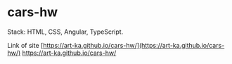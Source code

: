 # cars-hw

Stack: HTML, CSS, Angular, TypeScript. 

Link of site [https://art-ka.github.io/cars-hw/](https://art-ka.github.io/cars-hw/)
    <a href="https://art-ka.github.io/cars-hw/" target="_blank">https://art-ka.github.io/cars-hw/</a>
